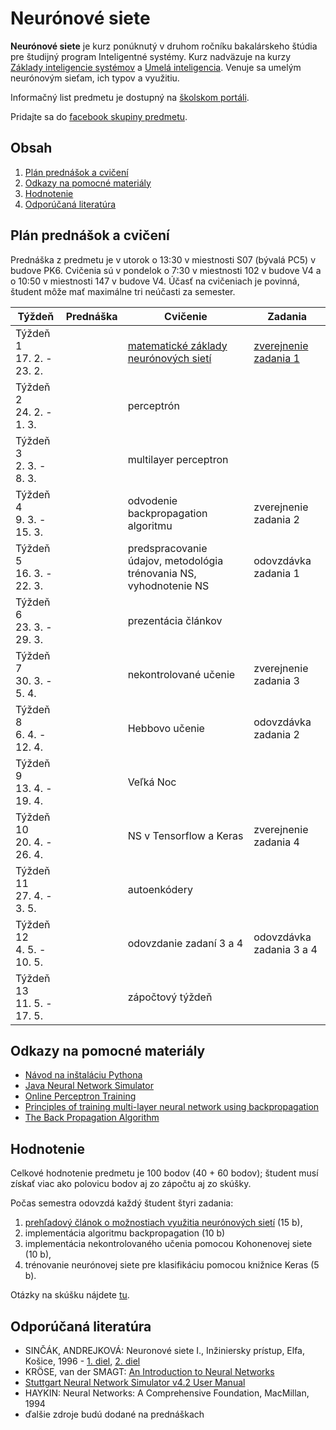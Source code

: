 # Neurónové siete

**Neurónové siete** je kurz ponúknutý v druhom ročníku bakalárskeho štúdia pre študijný program Inteligentné systémy. Kurz nadväzuje na kurzy [Základy inteligencie systémov](http://www.cloudai.sk/courses-zis/) a [Umelá inteligencia](http://www.cloudai.sk/umela-inteligencia/). Venuje sa umelým neurónovým sieťam, ich typov a využitiu.

Informačný list predmetu je dostupný na [školskom portáli](https://maisportal.tuke.sk/portal/studijneProgramy.mais).

Pridajte sa do [facebook skupiny predmetu](https://www.facebook.com/groups/2627782910654322/).

## Obsah
1. [Plán prednášok a cvičení](#plan)
2. [Odkazy na pomocné materiály](#links)
3. [Hodnotenie](#grading)
4. [Odporúčaná literatúra](#textbooks)

## Plán prednášok a cvičení <a name="plan"></a>

Prednáška z predmetu je v utorok o 13:30 v miestnosti S07 (bývalá PC5) v budove PK6. Cvičenia sú v pondelok o 7:30 v miestnosti 102 v budove V4 a o 10:50 v miestnosti 147 v budove V4. Účasť na cvičeniach je povinná, študent môže mať maximálne tri neúčasti za semester.

| Týždeň                    | Prednáška | Cvičenie                                                           | Zadania                  |
|---------------------------|-----------|--------------------------------------------------------------------|--------------------------|
| Týždeň 1<br>17. 2. - 23. 2.  |           | [matematické základy neurónových sietí](labs/01-maths.pdf)         | [zverejnenie zadania 1](assignments/assignment1.md)    |
| Týždeň 2<br>24. 2. - 1. 3.   |           | perceptrón                                                         |                          |
| Týždeň 3<br>2. 3. - 8. 3.    |           | multilayer perceptron                                              |                          |
| Týždeň 4<br>9. 3. - 15. 3.   |           | odvodenie backpropagation algoritmu                                | zverejnenie zadania 2    |
| Týždeň 5<br>16. 3. - 22. 3.  |           | predspracovanie údajov, metodológia trénovania NS, vyhodnotenie NS | odovzdávka zadania 1     |
| Týždeň 6<br>23. 3. - 29. 3.  |           | prezentácia článkov                                                |                          |
| Týždeň 7<br>30. 3. - 5. 4.   |           | nekontrolované učenie                                              | zverejnenie zadania 3    |
| Týždeň 8<br>6. 4. - 12. 4.   |           | Hebbovo učenie                                                     | odovzdávka zadania 2     |
| Týždeň 9<br>13. 4. - 19. 4.  |           | Veľká Noc                                                          |                          |
| Týždeň 10<br>20. 4. - 26. 4. |           | NS v Tensorflow a Keras                                            | zverejnenie zadania 4    |
| Týždeň 11<br>27. 4. - 3. 5.  |           | autoenkódery                                                       |                          |
| Týždeň 12<br>4. 5. - 10. 5.  |           | odovzdanie zadaní 3 a 4                                            | odovzdávka zadania 3 a 4 |
| Týždeň 13<br>11. 5. - 17. 5. |           | zápočtový týždeň                                                   |                          |

## Odkazy na pomocné materiály <a name="links"></a>
* [Návod na inštaláciu Pythona](labs/lab00-getting-started.md)
* [Java Neural Network Simulator](http://www.ra.cs.uni-tuebingen.de/software/JavaNNS/welcome_e.html?fbclid=IwAR3abC_9BxqT_dxwxxD5Qq8uzBY9sIUcnm2_d36JHIrx1k2i4Y1DBm-bVEA)
* [Online Perceptron Training](https://www.cs.utexas.edu/~teammco/misc/perceptron/?fbclid=IwAR1qWNnD9VUoORzx5y0H7_lqo028lquC_B00CCsQelNAInh6GSelRM6YYTQ)
* [Principles of training multi-layer neural network using backpropagation](http://home.agh.edu.pl/~vlsi/AI/backp_t_en/backprop.html)
* [The Back Propagation Algorithm](lectures/The_Back_Propagation_Algorithm.pdf)

## Hodnotenie <a name="grading"></a>

Celkové hodnotenie predmetu je 100 bodov (40 + 60 bodov); študent musí získať viac ako polovicu bodov aj zo zápočtu aj zo skúšky.

Počas semestra odovzdá každý študent štyri zadania:

1. [prehľadový článok o možnostiach využitia neurónových sietí](assignments/assignment1.md) (15 b),
2. implementácia algoritmu backpropagation (10 b)
3. implementácia nekontrolovaného učenia pomocou Kohonenovej siete (10 b),
4. trénovanie neurónovej siete pre klasifikáciu pomocou knižnice Keras (5 b).

Otázky na skúšku nájdete [tu](exam/otazky_ZNS_skuska.pdf).

## Odporúčaná literatúra <a name="textbooks"></a>

* SINČÁK, ANDREJKOVÁ: Neuronové siete I., Inžiniersky prístup, Elfa, Košice, 1996 - [1. diel](lectures/Neuronove_siete_1.pdf), [2. diel](lectures/Neuronove_siete_2.pdf)
* KRÖSE, van der SMAGT: [An Introduction to Neural Networks](lectures/An_Introduction_to_Neural_Networks.pdf)
* [Stuttgart Neural Network Simulator v4.2 User Manual](lectures/SNNS_v4.2._Manual.pdf)
* HAYKIN: Neural Networks: A Comprehensive Foundation, MacMillan, 1994
* ďalšie zdroje budú dodané na prednáškach
